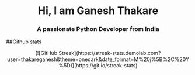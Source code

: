 <h1 align="center"> Hi, I am Ganesh Thakare </h1>
<h3 align="center"> A passionate Python Developer from India</h3>

##Github stats
<div style="text-align: center">
[![GitHub Streak](https://streak-stats.demolab.com?user=thakareganesh&theme=onedark&date_format=M%20j%5B%2C%20Y%5D)](https://git.io/streak-stats)
</div>
